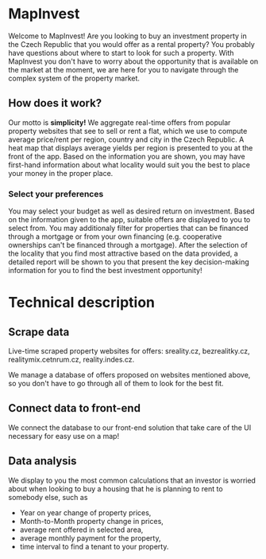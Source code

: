 # MapInvest

Welcome to MapInvest! Are you looking to buy an investment property in the Czech Republic that you would offer as a rental property? You probably have questions about where to start to look for such a property. With MapInvest you don't have to worry about the opportunity that is available on the market at the moment, we are here for you to navigate through the complex system of the property market.

## How does it work?

Our motto is **simplicity!** We aggregate real-time offers from popular property websites that see to sell or rent a flat, which we use to compute average price/rent per region, country and city in the Czech Republic. A heat map that displays average yields per region is presented to you at the front of the app. Based on the information you are shown, you may have first-hand information about what locality would suit you the best to place your money in the proper place.

### Select your preferences

You may select your budget as well as desired return on investment. Based on the information given to the app, suitable offers are displayed to you to select from. You may additionaly filter for properties that can be financed through a mortgage or from your own financing (e.g. cooperative ownerships can't be financed through a mortgage).
After the selection of the locality that you find most attractive based on the data provided, a detailed report will be shown to you that present the key decision-making information for you to find the best investment opportunity!

# Technical description

## Scrape data
Live-time scraped property websites for offers: sreality.cz, bezrealitky.cz, realitymix.cetnrum.cz, reality.indes.cz.

We manage a database of offers proposed on websites mentioned above, so you don't have to go through all of them to look for the best fit.

## Connect data to front-end

We connect the database to our front-end solution that take care of the UI necessary for easy use on a map!

## Data analysis

We display to you the most common calculations that an investor is worried about when looking to buy a housing that he is planning to rent to somebody else, such as
- Year on year change of property prices, 
- Month-to-Month property change in prices, 
- average rent offered in selected area, 
- average monthly payment for the property, 
- time interval to find a tenant to your property.


